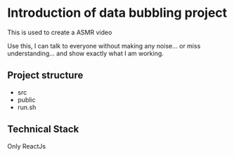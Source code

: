 # Introduction of data bubbling project

This is used to create a ASMR video

Use this, I can talk to everyone without making any noise... or miss understanding... and show exactly what I am working.

## Project structure

- src
- public
- run.sh

## Technical Stack

Only ReactJs
